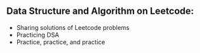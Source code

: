 ## Data Structure and Algorithm on Leetcode:
- Sharing solutions of Leetcode problems
- Practicing DSA
- Practice, practice, and practice

